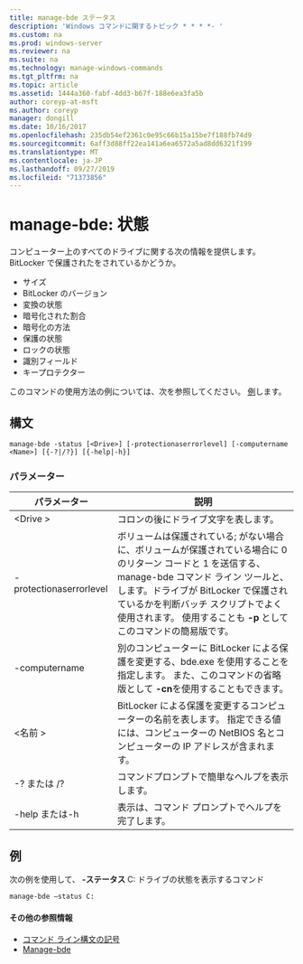 ```yaml
---
title: manage-bde ステータス
description: 'Windows コマンドに関するトピック * * * *- '
ms.custom: na
ms.prod: windows-server
ms.reviewer: na
ms.suite: na
ms.technology: manage-windows-commands
ms.tgt_pltfrm: na
ms.topic: article
ms.assetid: 1444a360-fabf-4dd3-b67f-188e6ea3fa5b
author: coreyp-at-msft
ms.author: coreyp
manager: dongill
ms.date: 10/16/2017
ms.openlocfilehash: 235db54ef2361c0e95c66b15a15be7f188fb74d9
ms.sourcegitcommit: 6aff3d88ff22ea141a6ea6572a5ad8dd6321f199
ms.translationtype: MT
ms.contentlocale: ja-JP
ms.lasthandoff: 09/27/2019
ms.locfileid: "71373856"
---
```

# <a name="manage-bde-status"></a>manage-bde: 状態



コンピューター上のすべてのドライブに関する次の情報を提供します。BitLocker で保護されたをされているかどうか。
-   サイズ
-   BitLocker のバージョン
-   変換の状態
-   暗号化された割合
-   暗号化の方法
-   保護の状態
-   ロックの状態
-   識別フィールド
-   キープロテクター

このコマンドの使用方法の例については、次を参照してください。 [例](#BKMK_Examples)します。

## <a name="syntax"></a>構文

```
manage-bde -status [<Drive>] [-protectionaserrorlevel] [-computername <Name>] [{-?|/?}] [{-help|-h}]
```

### <a name="parameters"></a>パラメーター

|パラメーター|説明|
|---------|-----------|
|\<Drive >|コロンの後にドライブ文字を表します。|
|-protectionaserrorlevel|ボリュームは保護されている; がない場合に、ボリュームが保護されている場合に 0 のリターン コードと 1 を送信する、manage-bde コマンド ライン ツールと、します。ドライブが BitLocker で保護されているかを判断バッチ スクリプトでよく使用されます。 使用することも **-p** としてこのコマンドの簡易版です。|
|-computername|別のコンピューターに BitLocker による保護を変更する、bde.exe を使用することを指定します。 また、このコマンドの省略版として **-cn**を使用することもできます。|
|\<名前 >|BitLocker による保護を変更するコンピューターの名前を表します。 指定できる値には、コンピューターの NetBIOS 名とコンピューターの IP アドレスが含まれます。|
|-? または /?|コマンドプロンプトで簡単なヘルプを表示します。|
|-help または-h|表示は、コマンド プロンプトでヘルプを完了します。|

## <a name="BKMK_Examples"></a>例

次の例を使用して、 **-ステータス** C: ドライブの状態を表示するコマンド
```
manage-bde –status C:
```

#### <a name="additional-references"></a>その他の参照情報

-   [コマンド ライン構文の記号](command-line-syntax-key.md)
-   [Manage-bde](manage-bde.md)